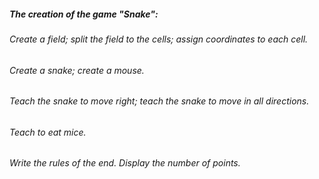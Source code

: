 ##### The creation of the game "Snake":

###### Create a field; split the field to the cells; assign coordinates to each cell.

###### Create a snake; create a mouse.

###### Teach the snake to move right; teach the snake to move in all directions.

###### Teach to eat mice.

###### Write the rules of the end. Display the number of points.
